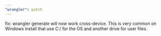 ```yaml
---
"wrangler": patch
---
```


fix: wrangler generate will now work cross-device. This is very common on Windows install that use C:/ for the OS and another drive for user files.
